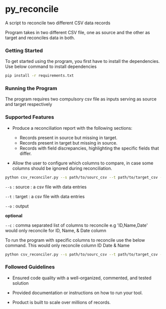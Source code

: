 # py_reconcile
A script to reconcile two different CSV data records 

Program takes in two different CSV file, one as source and the other as target and reconciles data in both.

### Getting Started

To get started using the program, you first have to install the dependencies. Use below command to install dependencies

```bash
pip install -r requirements.txt
```

### Running the Program

The program requires two compulsory csv file as inputs serving as source and target respectively

### Supported Features

- Produce a reconciliation report with the following sections:
    - Records present in source but missing in target.
    - Records present in target but missing in source.
    - Records with field discrepancies, highlighting the specific fields that differ.

- Allow the user to configure which columns to compare, in case some columns should be ignored during reconciliation.


```bash
python csv_reconciler.py --s path/to/sourc_csv --t path/to/target_csv --o file.csv
```

`--s` : source : a csv file with data entries

`--t` : target : a csv file with data entries

`--o` : output

**optional**

`--c` : comma separated list of columns to reconcile e.g 'ID,Name,Date' would only reconcile for ID,   Name,   & Date column


To run the program with specific columns to reconcile use the below command. This would only reconcile column ID  Date &  Name

```bash
python csv_reconciler.py --s path/to/sourc_csv --t path/to/target_csv --o file.csv --c "ID,Date,Name"
```

### Followed Guidelines

- Ensured code quality with a well-organized, commented, and
tested solution

- Provided documentation or instructions on how to run your tool.

- Product is built to scale over millions of records.